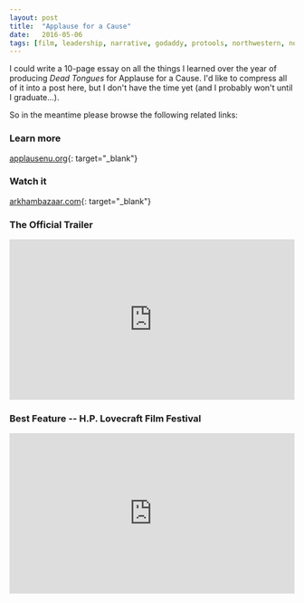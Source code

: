 ```yaml
---
layout: post
title:  "Applause for a Cause"
date:   2016-05-06
tags: [film, leadership, narrative, godaddy, protools, northwestern, non-profit]
---
```

I could write a 10-page essay on all the things I learned over the year of producing *Dead Tongues* for Applause for a Cause. I'd like to compress all of it into a post here, but I don't have the time yet (and I probably won't until I graduate...).

So in the meantime please browse the following related links: <br>

### Learn more
[applausenu.org](http://www.applausenu.org/2016.html){: target="\_blank"}

### Watch it
[arkhambazaar.com](https://arkhambazaar.com/films/dead-tongues-an-h-p-lovecraft-film-festival-feature-presentation/){: target="\_blank"}

### The Official Trailer
<div style="position:relative;height:0;padding-bottom:56.25%; margin-bottom:2%"><iframe src="https://www.youtube.com/embed/BRqd3C5YI8E?rel=0" width="640" height="360" frameborder="0" style="position:absolute;width:100%;height:100%;left:0" allowfullscreen></iframe></div>

### Best Feature -- H.P. Lovecraft Film Festival
<div style="position:relative;height:0;padding-bottom:56.25%; margin-bottom:2%"><iframe src="https://www.youtube.com/embed/B82Xk6uPCj4" width="640" height="360" frameborder="0" style="position:absolute;width:100%;height:100%;left:0" allowfullscreen></iframe></div>

